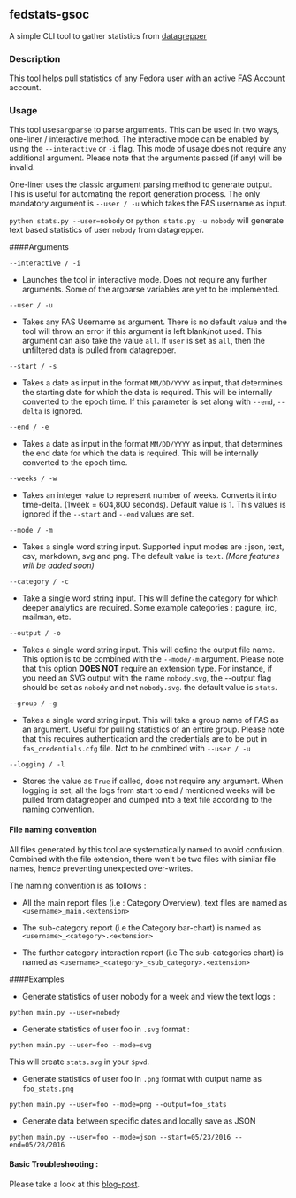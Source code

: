 ## fedstats-gsoc


A simple CLI tool to gather statistics from [datagrepper](https://apps.fedoraproject.org/datagrepper/)

### Description
This tool helps pull statistics of any Fedora user with an active [FAS Account](https://fedoraproject.org/wiki/Account_System) account.

### Usage

This tool uses`argparse` to parse arguments. This can be used in two ways, one-liner / interactive method.
The interactive mode can be enabled by using the `--interactive` or `-i` flag. This mode of usage does not require any additional argument. Please note that the arguments passed (if any) will be invalid.

One-liner uses the classic argument parsing method to generate output. This is useful for automating the report generation process. The only mandatory argument is `--user / -u` which takes the FAS username as input.

`python stats.py --user=nobody` or `python stats.py -u nobody` will generate text based statistics of user `nobody` from datagrepper.

####Arguments

`--interactive / -i`

* Launches the tool in interactive mode. Does not require any further arguments. Some of the argparse variables are yet to be implemented.

`--user / -u`

* Takes any FAS Username as argument. There is no default value and the tool will throw an error if this argument is left blank/not used. This argument can also take the value `all`. If `user` is set as `all`, then the unfiltered data is pulled from datagrepper.

`--start / -s`

* Takes a date as input in the format `MM/DD/YYYY` as input, that determines the starting date for which the data is required. This will be internally converted to the epoch time. If this parameter is set along with `--end`, `--delta` is ignored.

`--end / -e`

* Takes a date as input in the format `MM/DD/YYYY` as input, that determines the end date for which the data is required. This will be internally converted to the epoch time.

`--weeks / -w`

* Takes an integer value to represent number of weeks. Converts it into time-delta. (1week = 604,800 seconds). Default value is 1. This values is ignored if the `--start` and `--end` values are set.

`--mode / -m`

* Takes a single word string input. Supported input modes are : json, text, csv, markdown, svg and png. The default value is `text`. *(More features will be added soon)*

`--category / -c`

* Take a single word string input. This will define the category for which deeper analytics are required. Some example categories : pagure, irc, mailman, etc.

`--output / -o`

* Takes a single word string input. This will define the output file name. This option is to be combined with the `--mode/-m` argument. Please note that this option **DOES NOT** require an extension type. For instance, if you need an SVG output with the name `nobody.svg`, the --output flag should be set as `nobody` and not `nobody.svg`. the default value is `stats`.

`--group / -g`

* Takes a single word string input. This will take a group name of FAS as an argument. Useful for pulling statistics of an entire group. Please note that this requires authentication and the credentials are to be put in `fas_credentials.cfg` file. Not to be combined with `--user / -u`

`--logging / -l`

* Stores the value as `True` if called, does not require any argument. When logging is set, all the logs from start to end / mentioned weeks will be pulled from datagrepper and dumped into a text file according to the naming convention.

#### File naming convention

All files generated by this tool are systematically named to avoid confusion. Combined with the file extension, there won't
be two files with similar file names, hence preventing unexpected over-writes.

The naming convention is as follows :

* All the main report files (i.e : Category Overview), text files are named as `<username>_main.<extension>`

* The sub-category report (i.e the Category bar-chart) is named as `<username>_<category>.<extension>`

* The further category interaction report (i.e The sub-categories chart) is named as `<username>_<category>_<sub_category>.<extension>`


####Examples

* Generate statistics of user nobody for a week and view the text logs :

`python main.py --user=nobody`

* Generate statistics of user foo in `.svg` format :

`python main.py --user=foo --mode=svg`

This will create `stats.svg` in your `$pwd`.

* Generate statistics of user foo in `.png` format with output name as `foo_stats.png`

`python main.py --user=foo --mode=png --output=foo_stats`

* Generate data between specific dates and locally save as JSON

`python main.py --user=foo --mode=json --start=05/23/2016 --end=05/28/2016`

#### Basic Troubleshooting :

Please take a look at this [blog-post](https://sachinwrites.xyz/2016/05/28/getting-fedstats-gsoc-production-ready/).
